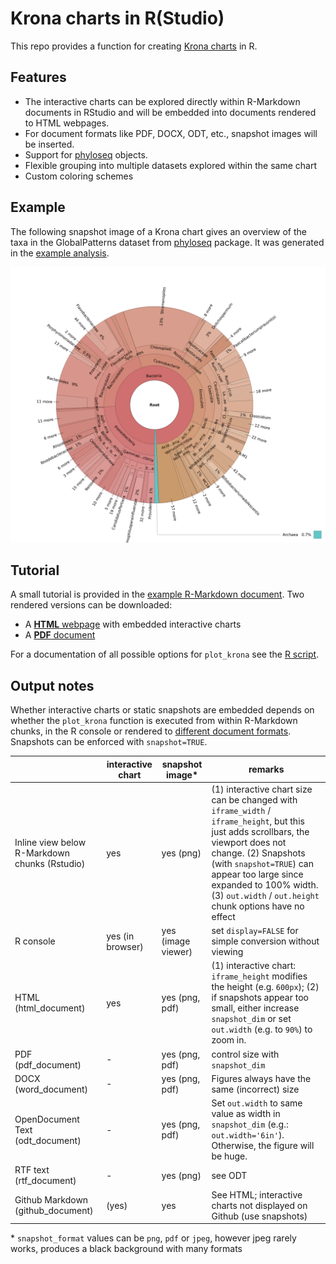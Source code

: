 # Krona charts in R(Studio)

This repo provides a function for creating [Krona
charts](https://github.com/marbl/Krona/wiki) in R.

## Features

- The interactive charts can be explored directly within R-Markdown
  documents in RStudio and will be embedded into documents rendered to
  HTML webpages.
- For document formats like PDF, DOCX, ODT, etc., snapshot images will
  be inserted.
- Support for [phyloseq](https://github.com/joey711/phyloseq) objects.
- Flexible grouping into multiple datasets explored within the same
  chart
- Custom coloring schemes

## Example

The following snapshot image of a Krona chart gives an overview of the
taxa in the GlobalPatterns dataset from
[phyloseq](https://joey711.github.io/phyloseq/index.html) package. It
was generated in the [example analysis](example.Rmd).

![](krona/global_patterns.png)<!-- -->

## Tutorial

A small tutorial is provided in the [example R-Markdown
document](example.Rmd). Two rendered versions can be downloaded:

- A
  <a href="https://raw.githubusercontent.com/markschl/embed_krona/master/example.html.zip" download="example.html"><strong>HTML</strong>
  webpage</a> with embedded interactive charts
- A [**PDF** document](example.pdf)

For a documentation of all possible options for `plot_krona` see the [R
script](embed_krona.R).

## Output notes

Whether interactive charts or static snapshots are embedded depends on
whether the `plot_krona` function is executed from within R-Markdown
chunks, in the R console or rendered to [different document
formats](https://rmarkdown.rstudio.com/formats.html). Snapshots can be
enforced with `snapshot=TRUE`.

|                                               | **interactive chart** | **snapshot image\*** | **remarks**                                                                                                                                                                                                                                                                                         |
|-----------------------------------------------|-----------------------|----------------------|-----------------------------------------------------------------------------------------------------------------------------------------------------------------------------------------------------------------------------------------------------------------------------------------------------|
| Inline view below R-Markdown chunks (Rstudio) | yes                   | yes (png)            | \(1\) interactive chart size can be changed with `iframe_width` / `iframe_height`, but this just adds scrollbars, the viewport does not change. (2) Snapshots (with `snapshot=TRUE`) can appear too large since expanded to 100% width. (3) `out.width` / `out.height` chunk options have no effect |
| R console                                     | yes (in browser)      | yes (image viewer)   | set `display=FALSE` for simple conversion without viewing                                                                                                                                                                                                                                           |
| HTML (html_document)                          | yes                   | yes (png, pdf)       | \(1\) interactive chart: `iframe_height` modifies the height (e.g. `600px`); (2) if snapshots appear too small, either increase `snapshot_dim` or set `out.width` (e.g. to `90%`) to zoom in.                                                                                                       |
| PDF (pdf_document)                            | \-                    | yes (png, pdf)       | control size with `snapshot_dim`                                                                                                                                                                                                                                                                    |
| DOCX (word_document)                          | \-                    | yes (png, pdf)       | Figures always have the same (incorrect) size                                                                                                                                                                                                                                                       |
| OpenDocument Text (odt_document)              | \-                    | yes (png, pdf)       | Set `out.width` to same value as width in `snapshot_dim` (e.g.: `out.width='6in'`). Otherwise, the figure will be huge.                                                                                                                                                                             |
| RTF text (rtf_document)                       | \-                    | yes (png)            | see ODT                                                                                                                                                                                                                                                                                             |
| Github Markdown (github_document)             | (yes)                 | yes                  | See HTML; interactive charts not displayed on Github (use snapshots)                                                                                                                                                                                                                                |

\* `snapshot_format` values can be `png`, `pdf` or `jpeg`, however jpeg
rarely works, produces a black background with many formats

